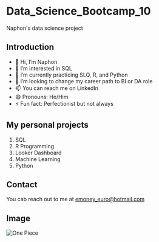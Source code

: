 # Data_Science_Bootcamp_10
Naphon's data science project

## Introduction
- 👋 Hi, I’m Naphon
- 👀 I’m interested in SQL
- 🌱 I’m currently practicing SLQ, R, and Python
- 💞️ I’m looking to change my career path to BI or DA role
- 📫 You can reach me on LinkedIn
- 😄 Pronouns: He/Him
- ⚡ Fun fact: Perfectionist but not always

## My personal projects
1. SQL
2. R Programming
3. Looker Dashboard
4. Machine Learning
5. Python

## Contact
You cab reach out to me at emoney_euro@hotmail.com

## Image
![One Piece](https://static1.srcdn.com/wordpress/wp-content/uploads/2023/03/vegapunk-and-his-satellites-in-one-piece.jpg)
